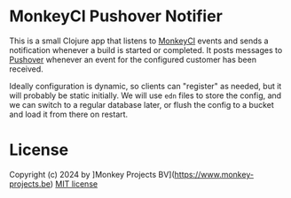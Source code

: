 # MonkeyCI Pushover Notifier

This is a small Clojure app that listens to [MonkeyCI](https://www.monkeyci.com) events
and sends a notification whenever a build is started or completed.  It posts messages
to [Pushover](https://pushover.net) whenever an event for the configured customer has
been received.

Ideally configuration is dynamic, so clients can "register" as needed, but it will
probably be static initially.  We will use `edn` files to store the config, and we can
switch to a regular database later, or flush the config to a bucket and load it from
there on restart.

# License

Copyright (c) 2024 by ]Monkey Projects BV](https://www.monkey-projects.be)
[MIT license](LICENSE)
